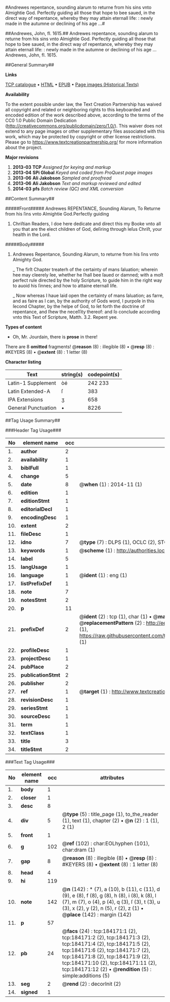 #Andrewes repentance, sounding alarum to returne from his sins vnto Almightie God. Perfectly guiding all those that hope to bee saued, in the direct way of repentance, whereby they may attain eternall life: : newly made in the autumne or declining of his age ...#

##Andrewes, John, fl. 1615.##
Andrewes repentance, sounding alarum to returne from his sins vnto Almightie God. Perfectly guiding all those that hope to bee saued, in the direct way of repentance, whereby they may attain eternall life: : newly made in the autumne or declining of his age ...
Andrewes, John, fl. 1615.

##General Summary##

**Links**

[TCP catalogue](http://www.ota.ox.ac.uk/tcp/)  • 
[HTML](http://tei.it.ox.ac.uk/tcp/Texts-HTML/free/B07/B07162.html)  • 
[EPUB](http://tei.it.ox.ac.uk/tcp/Texts-EPUB/free/B07/B07162.epub) • 
[Page images (Historical Texts)](https://historicaltexts.jisc.ac.uk/eebo-76698191e)

**Availability**

To the extent possible under law, the Text Creation Partnership has waived all copyright and related or neighboring rights to this keyboarded and encoded edition of the work described above, according to the terms of the CC0 1.0 Public Domain Dedication (http://creativecommons.org/publicdomain/zero/1.0/). This waiver does not extend to any page images or other supplementary files associated with this work, which may be protected by copyright or other license restrictions. Please go to https://www.textcreationpartnership.org/ for more information about the project.

**Major revisions**

1. __2013-03__ __TCP__ *Assigned for keying and markup*
1. __2013-04__ __SPi Global__ *Keyed and coded from ProQuest page images*
1. __2013-06__ __Ali Jakobson__ *Sampled and proofread*
1. __2013-06__ __Ali Jakobson__ *Text and markup reviewed and edited*
1. __2014-03__ __pfs__ *Batch review (QC) and XML conversion*

##Content Summary##

#####Front#####
Andrewes REPENTANCE, Sounding Alarum, To Returne from his ſins vnto Almightie God.Perfectly guiding 
1. Chriſtian Readers, I doe here dedicate and direct this my Booke vnto all you that are the elect children of God, deſiring through Ieſus Chriſt, your health in the Lord.

#####Body#####

1. Andrewes Repentance, Sounding Alarum, to returne from his ſins vnto Almighty God.

    _ The firſt Chapter treaterh of the certainty of mans ſaluation; wherein hee may cleerely ſee, whether he ſhall bee ſaued or damned; with a moſt perfect rule directed by the holy Scripture, to guide him in the right way to auoid his ſinnes; and how to attaine eternall life.

    _ Now whereas I haue laid open the certainty of mans ſaluation; as farre, and as faire as I can, by the authority of Gods word, I purpoſe in this ſecond Chapter, by the helpe of God, to ſet forth the doctrine of repentance, and ſhew the neceſſity thereof: and ſo conclude according vnto this Text of Scripture, Matth. 3.2. Repent yee.

**Types of content**

  * Oh, Mr. Jourdain, there is **prose** in there!

There are 8 **omitted** fragments! 
 @__reason__ (8) : illegible (8)  •  @__resp__ (8) : #KEYERS (8)  •  @__extent__ (8) : 1 letter (8)

**Character listing**


|Text|string(s)|codepoint(s)|
|---|---|---|
|Latin-1 Supplement|òé|242 233|
|Latin Extended-A|ſ|383|
|IPA  Extensions|ʒ|658|
|General Punctuation|•|8226|

##Tag Usage Summary##

###Header Tag Usage###

|No|element name|occ|attributes|
|---|---|---|---|
|1.|__author__|2||
|2.|__availability__|1||
|3.|__biblFull__|1||
|4.|__change__|5||
|5.|__date__|8| @__when__ (1) : 2014-11 (1)|
|6.|__edition__|1||
|7.|__editionStmt__|1||
|8.|__editorialDecl__|1||
|9.|__encodingDesc__|1||
|10.|__extent__|2||
|11.|__fileDesc__|1||
|12.|__idno__|7| @__type__ (7) : DLPS (1), OCLC (2), STC (2), EEBO-CITATION (1), VID (1)|
|13.|__keywords__|1| @__scheme__ (1) : http://authorities.loc.gov/ (1)|
|14.|__label__|5||
|15.|__langUsage__|1||
|16.|__language__|1| @__ident__ (1) : eng (1)|
|17.|__listPrefixDef__|1||
|18.|__note__|7||
|19.|__notesStmt__|2||
|20.|__p__|11||
|21.|__prefixDef__|2| @__ident__ (2) : tcp (1), char (1)  •  @__matchPattern__ (2) : ([0-9\-]+):([0-9IVX]+) (1), (.+) (1)  •  @__replacementPattern__ (2) : http://eebo.chadwyck.com/downloadtiff?vid=$1&page=$2 (1), https://raw.githubusercontent.com/textcreationpartnership/Texts/master/tcpchars.xml#$1 (1)|
|22.|__profileDesc__|1||
|23.|__projectDesc__|1||
|24.|__pubPlace__|2||
|25.|__publicationStmt__|2||
|26.|__publisher__|2||
|27.|__ref__|1| @__target__ (1) : http://www.textcreationpartnership.org/docs/. (1)|
|28.|__revisionDesc__|1||
|29.|__seriesStmt__|1||
|30.|__sourceDesc__|1||
|31.|__term__|1||
|32.|__textClass__|1||
|33.|__title__|3||
|34.|__titleStmt__|2||


###Text Tag Usage###

|No|element name|occ|attributes|
|---|---|---|---|
|1.|__body__|1||
|2.|__closer__|1||
|3.|__desc__|8||
|4.|__div__|5| @__type__ (5) : title_page (1), to_the_reader (1), text (1), chapter (2)  •  @__n__ (2) : 1 (1), 2 (1)|
|5.|__front__|1||
|6.|__g__|102| @__ref__ (102) : char:EOLhyphen (101), char:dram (1)|
|7.|__gap__|8| @__reason__ (8) : illegible (8)  •  @__resp__ (8) : #KEYERS (8)  •  @__extent__ (8) : 1 letter (8)|
|8.|__head__|4||
|9.|__hi__|119||
|10.|__note__|142| @__n__ (142) : * (7), a (10), b (11), c (11), d (9), e (8), f (8), g (8), h (8), i (8), k (8), l (7), m (7), o (4), p (4), q (3), ſ (3), t (3), u (3), x (2), y (2), n (5), r (2), z (1)  •  @__place__ (142) : margin (142)|
|11.|__p__|57||
|12.|__pb__|24| @__facs__ (24) : tcp:184171:1 (2), tcp:184171:2 (2), tcp:184171:3 (2), tcp:184171:4 (2), tcp:184171:5 (2), tcp:184171:6 (2), tcp:184171:7 (2), tcp:184171:8 (2), tcp:184171:9 (2), tcp:184171:10 (2), tcp:184171:11 (2), tcp:184171:12 (2)  •  @__rendition__ (5) : simple:additions (5)|
|13.|__seg__|2| @__rend__ (2) : decorInit (2)|
|14.|__signed__|1||
